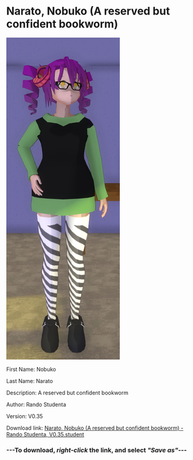 # Narato, Nobuko (A reserved but confident bookworm)

<img src = "https://raw.githubusercontent.com/Arbiter1223/Daigaku-Gurashi-Custom-Students/master/Students/Files/Narato%2C%20Nobuko%20(A%20reserved%20but%20confident%20bookworm).png">

First Name: Nobuko

Last Name: Narato

Description: A reserved but confident bookworm

Author: Rando Studenta

Version: V0.35

Download link: <a href="https://raw.githubusercontent.com/Arbiter1223/Daigaku-Gurashi-Custom-Students/master/Students/Files/Narato%2C%20Nobuko%20(A%20reserved%20but%20confident%20bookworm)%20-%20Rando%20Studenta%2C%20V0.35.student">Narato, Nobuko (A reserved but confident bookworm) - Rando Studenta, V0.35.student</a>

### ---**To download, _right-click_ the link, and select _"Save as"_**---
